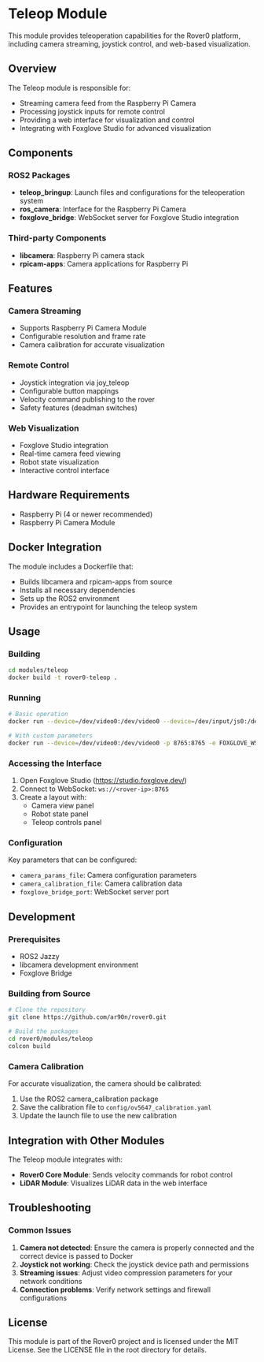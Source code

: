 # Teleop Module

This module provides teleoperation capabilities for the Rover0 platform, including camera streaming, joystick control, and web-based visualization.

## Overview

The Teleop module is responsible for:

- Streaming camera feed from the Raspberry Pi Camera
- Processing joystick inputs for remote control
- Providing a web interface for visualization and control
- Integrating with Foxglove Studio for advanced visualization

## Components

### ROS2 Packages

- **teleop_bringup**: Launch files and configurations for the teleoperation system
- **ros_camera**: Interface for the Raspberry Pi Camera
- **foxglove_bridge**: WebSocket server for Foxglove Studio integration

### Third-party Components

- **libcamera**: Raspberry Pi camera stack
- **rpicam-apps**: Camera applications for Raspberry Pi

## Features

### Camera Streaming

- Supports Raspberry Pi Camera Module
- Configurable resolution and frame rate
- Camera calibration for accurate visualization

### Remote Control

- Joystick integration via joy_teleop
- Configurable button mappings
- Velocity command publishing to the rover
- Safety features (deadman switches)

### Web Visualization

- Foxglove Studio integration
- Real-time camera feed viewing
- Robot state visualization
- Interactive control interface

## Hardware Requirements

- Raspberry Pi (4 or newer recommended)
- Raspberry Pi Camera Module

## Docker Integration

The module includes a Dockerfile that:

- Builds libcamera and rpicam-apps from source
- Installs all necessary dependencies
- Sets up the ROS2 environment
- Provides an entrypoint for launching the teleop system

## Usage

### Building

```bash
cd modules/teleop
docker build -t rover0-teleop .
```

### Running

```bash
# Basic operation
docker run --device=/dev/video0:/dev/video0 --device=/dev/input/js0:/dev/input/js0 -p 8765:8765 rover0-teleop

# With custom parameters
docker run --device=/dev/video0:/dev/video0 -p 8765:8765 -e FOXGLOVE_WS_PORT=8765 rover0-teleop
```

### Accessing the Interface

1. Open Foxglove Studio (https://studio.foxglove.dev/)
2. Connect to WebSocket: `ws://<rover-ip>:8765`
3. Create a layout with:
   - Camera view panel
   - Robot state panel
   - Teleop controls panel

### Configuration

Key parameters that can be configured:

- `camera_params_file`: Camera configuration parameters
- `camera_calibration_file`: Camera calibration data
- `foxglove_bridge_port`: WebSocket server port

## Development

### Prerequisites

- ROS2 Jazzy
- libcamera development environment
- Foxglove Bridge

### Building from Source

```bash
# Clone the repository
git clone https://github.com/ar90n/rover0.git

# Build the packages
cd rover0/modules/teleop
colcon build
```

### Camera Calibration

For accurate visualization, the camera should be calibrated:

1. Use the ROS2 camera_calibration package
2. Save the calibration file to `config/ov5647_calibration.yaml`
3. Update the launch file to use the new calibration

## Integration with Other Modules

The Teleop module integrates with:

- **Rover0 Core Module**: Sends velocity commands for robot control
- **LiDAR Module**: Visualizes LiDAR data in the web interface

## Troubleshooting

### Common Issues

1. **Camera not detected**: Ensure the camera is properly connected and the correct device is passed to Docker
2. **Joystick not working**: Check the joystick device path and permissions
3. **Streaming issues**: Adjust video compression parameters for your network conditions
4. **Connection problems**: Verify network settings and firewall configurations

## License

This module is part of the Rover0 project and is licensed under the MIT License. See the LICENSE file in the root directory for details.
